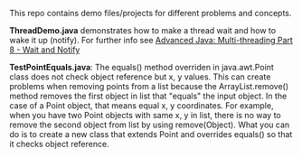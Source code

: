 This repo contains demo files/projects for different problems and concepts.

<b>ThreadDemo.java</b> demonstrates how to make a thread wait and how to wake it up (notify). For further info see <a href= "http://www.youtube.com/watch?v=gx_YUORX5vk">Advanced Java: Multi-threading Part 8 - Wait and Notify</a>

<b>TestPointEquals.java</b>: The equals() method overriden in java.awt.Point class does not check object reference but x, y values. This can create problems when removing points from a list because the ArrayList.remove() method removes the first object in list that "equals" the input object. In the case of a Point object, that means equal x, y coordinates. For example, when you have two Point objects with same x, y in list, there is no way to remove the second object from list by using remove(Object). What you can do is to create a new class that extends Point and overrides equals() so that it checks object reference.
